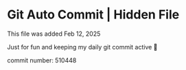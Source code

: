# Git Auto Commit | Hidden File

This file was added Feb 12, 2025

Just for fun and keeping my daily git commit active 🤪

commit number: 510448
